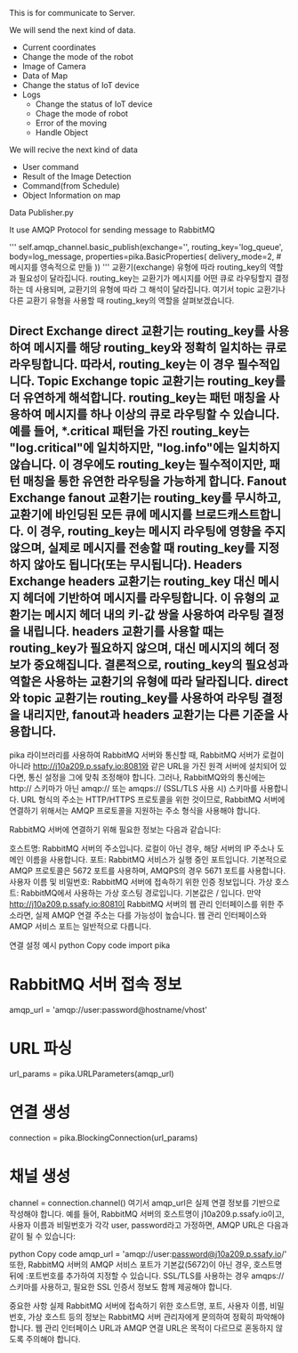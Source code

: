 This is for communicate to Server.

We will send the next kind of data.
- Current coordinates
- Change the mode of the robot
- Image of Camera
- Data of Map
- Change the status of IoT device
- Logs
    - Change the status of IoT device
    - Chage the mode of robot
    - Error of the moving
    - Handle Object

We will recive the next kind of data
- User command
- Result of the Image Detection
- Command(from Schedule)
- Object Information on map

Data Publisher.py

It use AMQP Protocol for sending message to RabbitMQ

'''
self.amqp_channel.basic_publish(exchange='',
                               routing_key='log_queue',
                               body=log_message,
                               properties=pika.BasicProperties(
                                   delivery_mode=2,  # 메시지를 영속적으로 만듦
                               ))
'''
교환기(exchange) 유형에 따라 routing_key의 역할과 필요성이 달라집니다. routing_key는 교환기가 메시지를 어떤 큐로 라우팅할지 결정하는 데 사용되며, 교환기의 유형에 따라 그 해석이 달라집니다. 여기서 topic 교환기나 다른 교환기 유형을 사용할 때 routing_key의 역할을 살펴보겠습니다.

Direct Exchange
direct 교환기는 routing_key를 사용하여 메시지를 해당 routing_key와 정확히 일치하는 큐로 라우팅합니다. 따라서, routing_key는 이 경우 필수적입니다.
Topic Exchange
topic 교환기는 routing_key를 더 유연하게 해석합니다. routing_key는 패턴 매칭을 사용하여 메시지를 하나 이상의 큐로 라우팅할 수 있습니다. 예를 들어, *.critical 패턴을 가진 routing_key는 "log.critical"에 일치하지만, "log.info"에는 일치하지 않습니다. 이 경우에도 routing_key는 필수적이지만, 패턴 매칭을 통한 유연한 라우팅을 가능하게 합니다.
Fanout Exchange
fanout 교환기는 routing_key를 무시하고, 교환기에 바인딩된 모든 큐에 메시지를 브로드캐스트합니다. 이 경우, routing_key는 메시지 라우팅에 영향을 주지 않으며, 실제로 메시지를 전송할 때 routing_key를 지정하지 않아도 됩니다(또는 무시됩니다).
Headers Exchange
headers 교환기는 routing_key 대신 메시지 헤더에 기반하여 메시지를 라우팅합니다. 이 유형의 교환기는 메시지 헤더 내의 키-값 쌍을 사용하여 라우팅 결정을 내립니다. headers 교환기를 사용할 때는 routing_key가 필요하지 않으며, 대신 메시지의 헤더 정보가 중요해집니다.
결론적으로, routing_key의 필요성과 역할은 사용하는 교환기의 유형에 따라 달라집니다. direct와 topic 교환기는 routing_key를 사용하여 라우팅 결정을 내리지만, fanout과 headers 교환기는 다른 기준을 사용합니다.
---
pika 라이브러리를 사용하여 RabbitMQ 서버와 통신할 때, RabbitMQ 서버가 로컬이 아니라 http://j10a209.p.ssafy.io:8081와 같은 URL을 가진 원격 서버에 설치되어 있다면, 통신 설정을 그에 맞춰 조정해야 합니다. 그러나, RabbitMQ와의 통신에는 http:// 스키마가 아닌 amqp:// 또는 amqps:// (SSL/TLS 사용 시) 스키마를 사용합니다. URL 형식의 주소는 HTTP/HTTPS 프로토콜을 위한 것이므로, RabbitMQ 서버에 연결하기 위해서는 AMQP 프로토콜을 지원하는 주소 형식을 사용해야 합니다.

RabbitMQ 서버에 연결하기 위해 필요한 정보는 다음과 같습니다:

호스트명: RabbitMQ 서버의 주소입니다. 로컬이 아닌 경우, 해당 서버의 IP 주소나 도메인 이름을 사용합니다.
포트: RabbitMQ 서비스가 실행 중인 포트입니다. 기본적으로 AMQP 프로토콜은 5672 포트를 사용하며, AMQPS의 경우 5671 포트를 사용합니다.
사용자 이름 및 비밀번호: RabbitMQ 서버에 접속하기 위한 인증 정보입니다.
가상 호스트: RabbitMQ에서 사용하는 가상 호스팅 경로입니다. 기본값은 / 입니다.
만약 http://j10a209.p.ssafy.io:8081이 RabbitMQ 서버의 웹 관리 인터페이스를 위한 주소라면, 실제 AMQP 연결 주소는 다를 가능성이 높습니다. 웹 관리 인터페이스와 AMQP 서비스 포트는 일반적으로 다릅니다.

연결 설정 예시
python
Copy code
import pika

# RabbitMQ 서버 접속 정보
amqp_url = 'amqp://user:password@hostname/vhost'

# URL 파싱
url_params = pika.URLParameters(amqp_url)

# 연결 생성
connection = pika.BlockingConnection(url_params)

# 채널 생성
channel = connection.channel()
여기서 amqp_url은 실제 연결 정보를 기반으로 작성해야 합니다. 예를 들어, RabbitMQ 서버의 호스트명이 j10a209.p.ssafy.io이고, 사용자 이름과 비밀번호가 각각 user, password라고 가정하면, AMQP URL은 다음과 같이 될 수 있습니다:

python
Copy code
amqp_url = 'amqp://user:password@j10a209.p.ssafy.io/'
또한, RabbitMQ 서버의 AMQP 서비스 포트가 기본값(5672)이 아닌 경우, 호스트명 뒤에 :포트번호를 추가하여 지정할 수 있습니다. SSL/TLS를 사용하는 경우 amqps:// 스키마를 사용하고, 필요한 SSL 인증서 정보도 함께 제공해야 합니다.

중요한 사항
실제 RabbitMQ 서버에 접속하기 위한 호스트명, 포트, 사용자 이름, 비밀번호, 가상 호스트 등의 정보는 RabbitMQ 서버 관리자에게 문의하여 정확히 파악해야 합니다.
웹 관리 인터페이스 URL과 AMQP 연결 URL은 목적이 다르므로 혼동하지 않도록 주의해야 합니다.